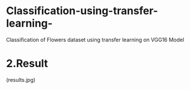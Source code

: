 # Classification-using-transfer-learning-
Classification of Flowers dataset using transfer learning on VGG16 Model
# 2.Result
(results.jpg)
